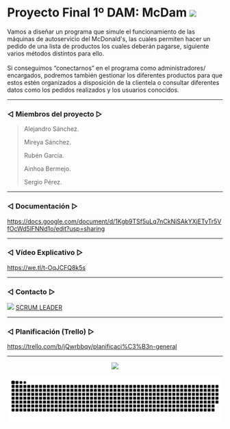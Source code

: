 # Proyecto Final 1º DAM: McDam   <a href="https://github.com/DenverCoder1/readme-typing-svg"><img src="https://readme-typing-svg.herokuapp.com?lines=$+M;$+C;$+D;+A;+MACDAM&color=00FF27&center=true&width=500&height=50"></a>

Vamos a diseñar un programa que simule el funcionamiento de las máquinas de autoservicio del McDonald's, las cuales permiten hacer un pedido de una lista de productos los cuales deberán pagarse, siguiente varios métodos distintos para ello. 
<br><br>
Si conseguimos “conectarnos” en el programa como administradores/ encargados, podremos también gestionar los diferentes productos para que estos estén organizados a disposición de la clientela o consultar diferentes datos como los pedidos realizados y los usuarios conocidos.

<hr>

### ◅ Miembros del proyecto ▻
> Alejandro Sánchez.
>
> Mireya Sánchez.
>
> Rubén García.
>
> Ainhoa Bermejo.
>
> Sergio Pérez.
  
  <hr>
  
### ◅ Documentación ▻
  https://docs.google.com/document/d/1Kgb9TSf5uLq7nCkNiSAkYXjETyTr5VfOcWd5lFNNd1o/edit?usp=sharing
  
  <hr>
  
### ◅ Vídeo Explicativo ▻
  https://we.tl/t-OqJCFQ8k5s
  <hr>
  
### ◅ Contacto ▻
  <img width="26px" src="https://logos-marcas.com/wp-content/uploads/2020/11/GitHub-Logo.png" /> [SCRUM LEADER][website]
  
  <hr>
  
  ### ◅ Planificación (Trello) ▻
  https://trello.com/b/jQwrbbqy/planificaci%C3%B3n-general
  
  <hr>
  
  <p align="center">
  <a href="https://github.com/DenverCoder1/readme-typing-svg"><img src="https://readme-typing-svg.herokuapp.com?lines=$+M;$+C;$+D;+A;+MACDAM&color=00FF27&center=true&width=500&height=50"></a>
</p>
  
<p align="center">
<img src="https://raw.githubusercontent.com/Elanza-48/Elanza-48/main/resources/img/github-contribution-grid-snake.svg" alt="snake" />
</p>
  
  <!-- LINK -->
[website]: https://github.com/Mireyasanche
